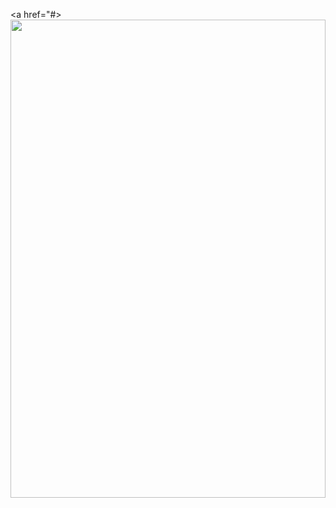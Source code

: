<a href="#><img src="https://lss233-readme.vercel.app/api/readme" width="100%" height="765px" /></a>
